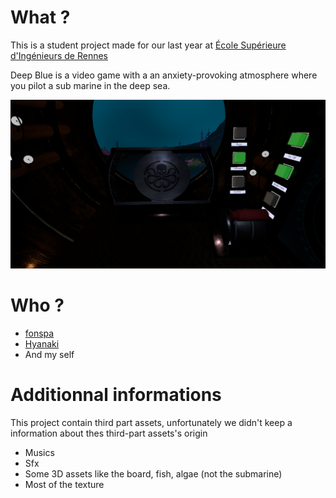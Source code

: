 # What ?

This is a student project made for our last year at [École Supérieure d'Ingénieurs de Rennes](https://esir.univ-rennes1.fr/en)

Deep Blue is a video game with a an anxiety-provoking atmosphere where you pilot a sub marine in the deep sea. 

![screenshot](https://raw.githubusercontent.com/nealith/DeepBlue/dev/capture.png)

# Who ?

- [fonspa](https://github.com/fonspa)
- [Hyanaki](https://github.com/Hyanaki)
- And my self

# Additionnal informations

This project contain third part assets, unfortunately we didn't keep a information about thes third-part assets's origin 

- Musics
- Sfx
- Some 3D assets like the board, fish, algae (not the submarine)
- Most of the texture
